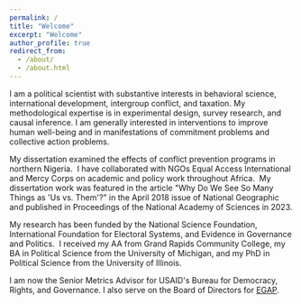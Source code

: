```yaml
---
permalink: /
title: "Welcome"
excerpt: "Welcome"
author_profile: true
redirect_from: 
  - /about/
  - /about.html
---
```


I am a political scientist with substantive interests in behavioral science, international development, intergroup conflict, and taxation<!--psychology, media and observational learning, learning and behavior -->. My methodological expertise is in experimental design, survey research, and causal inference. I am generally interested in interventions to improve human well-being and in manifestations of commitment problems and collective action problems.

My dissertation examined the effects of conflict prevention programs in northern Nigeria.  I have collaborated with NGOs Equal Access International and Mercy Corps on academic and policy work throughout Africa.  My dissertation work was featured in the article "Why Do We See So Many Things as 'Us vs. Them'?" in the April 2018 issue of National Geographic and published in Proceedings of the National Academy of Sciences in 2023.

My research has been funded by the National Science Foundation, International Foundation for Electoral Systems, and Evidence in Governance and Politics.  I received my AA from Grand Rapids Community College, my BA in Political Science from the University of Michigan, and my PhD in Political Science from the University of Illinois.

I am now the Senior Metrics Advisor for USAID's Bureau for Democracy, Rights, and Governance. I also serve on the Board of Directors for [EGAP](https://egap.org/about/).
